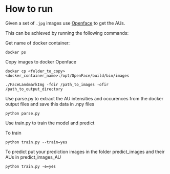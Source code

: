 # How to run

Given a set of `.jpg` images use [Openface](https://github.com/TadasBaltrusaitis/OpenFace) to get the AUs.

This can be achieved by running the following commands:

Get name of docker container:

`docker ps`

Copy images to docker Openface

`docker cp <folder_to_copy>  <docker_container_name>:/opt/OpenFace/build/bin/images`

`./FaceLandmarkImg -fdir /path_to_images -ofir /path_to_output_directory`

Use parse.py to extract the AU intensities and occurences from the docker output files and save this data in .npy files

`python parse.py`

Use train.py to train the model and predict

To train

`python train.py --train=yes`

To predict put your prediction images in the folder predict_images and their AUs in predict_images_AU

`python train.py -e=yes`
